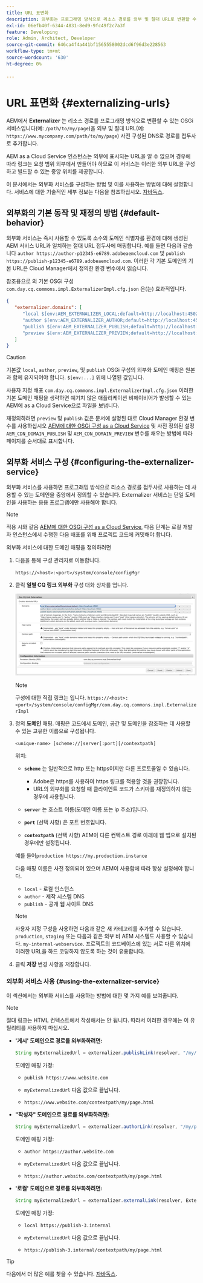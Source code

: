 ```yaml
---
title: URL 표면화
description: 외부화는 프로그래밍 방식으로 리소스 경로를 외부 및 절대 URL로 변환할 수 있는 OSGi 서비스입니다.
exl-id: 06efb40f-6344-4831-8ed9-9fc49f2c7a3f
feature: Developing
role: Admin, Architect, Developer
source-git-commit: 646ca4f4a441bf1565558002dcd6f96d3e228563
workflow-type: tm+mt
source-wordcount: '630'
ht-degree: 0%

---
```


# URL 표면화 {#externalizing-urls}

AEM에서 **Externalizer** 는 리소스 경로를 프로그래밍 방식으로 변환할 수 있는 OSGi 서비스입니다(예: `/path/to/my/page`)을 외부 및 절대 URL(예: `https://www.mycompany.com/path/to/my/page`) 사전 구성된 DNS로 경로를 접두사로 추가합니다.

AEM as a Cloud Service 인스턴스는 외부에 표시되는 URL을 알 수 없으며 경우에 따라 링크는 요청 범위 외부에서 만들어야 하므로 이 서비스는 이러한 외부 URL을 구성하고 빌드할 수 있는 중앙 위치를 제공합니다.

이 문서에서는 외부화 서비스를 구성하는 방법 및 이를 사용하는 방법에 대해 설명합니다. 서비스에 대한 기술적인 세부 정보는 다음을 참조하십시오. [자바독스](https://www.adobe.io/experience-manager/reference-materials/cloud-service/javadoc/com/day/cq/commons/Externalizer.html).

## 외부화의 기본 동작 및 재정의 방법 {#default-behavior}

외부화 서비스는 즉시 사용할 수 있도록 소수의 도메인 식별자를 환경에 대해 생성된 AEM 서비스 URL과 일치하는 절대 URL 접두사에 매핑합니다. 예를 들면 다음과 같습니다 `author https://author-p12345-e6789.adobeaemcloud.com` 및 `publish https://publish-p12345-e6789.adobeaemcloud.com`. 이러한 각 기본 도메인의 기본 URL은 Cloud Manager에서 정의한 환경 변수에서 읽습니다.

참조용으로 의 기본 OSGi 구성 `com.day.cq.commons.impl.ExternalizerImpl.cfg.json` 은(는) 효과적입니다.

```json
{
   "externalizer.domains": [
      "local $[env:AEM_EXTERNALIZER_LOCAL;default=http://localhost:4502]",
      "author $[env:AEM_EXTERNALIZER_AUTHOR;default=http://localhost:4502]",
      "publish $[env:AEM_EXTERNALIZER_PUBLISH;default=http://localhost:4503]",
      "preview $[env:AEM_EXTERNALIZER_PREVIEW;default=http://localhost:4503]"
   ]
}
```

>[!CAUTION]
>
>기본값 `local`, `author`, `preview`, 및 `publish` OSGi 구성의 외부화 도메인 매핑은 원본과 함께 유지되어야 합니다. `$[env:...]` 위에 나열된 값입니다.
>
>사용자 지정 배포 `com.day.cq.commons.impl.ExternalizerImpl.cfg.json` 이러한 기본 도메인 매핑을 생략하면 예기치 않은 애플리케이션 비헤이비어가 발생할 수 있는 AEM에 as a Cloud Service으로 파일을 보냅니다.

재정의하려면 `preview` 및 `publish` 값은 문서에 설명된 대로 Cloud Manager 환경 변수를 사용하십시오 [AEM에 대한 OSGi 구성 as a Cloud Service](/help/implementing/deploying/configuring-osgi.md#cloud-manager-api-format-for-setting-properties) 및 사전 정의된 설정 `AEM_CDN_DOMAIN_PUBLISH` 및 `AEM_CDN_DOMAIN_PREVIEW` 변수를 채우는 방법에 따라 페이지를 순서대로 표시합니다.

## 외부화 서비스 구성 {#configuring-the-externalizer-service}

외부화 서비스를 사용하면 프로그래밍 방식으로 리소스 경로를 접두사로 사용하는 데 사용할 수 있는 도메인을 중앙에서 정의할 수 있습니다. Externalizer 서비스는 단일 도메인을 사용하는 응용 프로그램에만 사용해야 합니다.

>[!NOTE]
>
>적용 시와 같음 [AEM에 대한 OSGi 구성 as a Cloud Service,](/help/implementing/deploying/overview.md#osgi-configuration) 다음 단계는 로컬 개발자 인스턴스에서 수행한 다음 배포를 위해 프로젝트 코드에 커밋해야 합니다.

외부화 서비스에 대한 도메인 매핑을 정의하려면

1. 다음을 통해 구성 관리자로 이동합니다.

   `https://<host>:<port>/system/console/configMgr`

1. 클릭 **일별 CQ 링크 외부화** 구성 대화 상자를 엽니다.

   ![외부화 OSGi 구성](./assets/externalizer-osgi.png)

   >[!NOTE]
   >
   >구성에 대한 직접 링크는 입니다. `https://<host>:<port>/system/console/configMgr/com.day.cq.commons.impl.ExternalizerImpl`

1. 정의 **도메인** 매핑. 매핑은 코드에서 도메인, 공간 및 도메인을 참조하는 데 사용할 수 있는 고유한 이름으로 구성됩니다.

   `<unique-name> [scheme://]server[:port][/contextpath]`

   위치:

   * **`scheme`** 는 일반적으로 http 또는 https이지만 다른 프로토콜일 수 있습니다.

      * Adobe은 https를 사용하여 https 링크를 적용할 것을 권장합니다.
      * URL의 외부화를 요청할 때 클라이언트 코드가 스키마를 재정의하지 않는 경우에 사용됩니다.

   * **`server`** 는 호스트 이름(도메인 이름 또는 ip 주소)입니다.
   * **`port`** (선택 사항) 은 포트 번호입니다.
   * **`contextpath`** (선택 사항) AEM이 다른 컨텍스트 경로 아래에 웹 앱으로 설치된 경우에만 설정됩니다.

   예를 들어`production https://my.production.instance`

   다음 매핑 이름은 사전 정의되어 있으며 AEM이 사용함에 따라 항상 설정해야 합니다.

   * `local` - 로컬 인스턴스
   * `author` - 제작 시스템 DNS
   * `publish` - 공개 웹 사이트 DNS

   >[!NOTE]
   >
   >사용자 지정 구성을 사용하면 다음과 같은 새 카테고리를 추가할 수 있습니다. `production`, `staging` 또는 다음과 같은 외부 비 AEM 시스템도 사용할 수 있습니다. `my-internal-webservice`. 프로젝트의 코드베이스에 있는 서로 다른 위치에 이러한 URL을 하드 코딩하지 않도록 하는 것이 유용합니다.

1. 클릭 **저장** 변경 사항을 저장합니다.

### 외부화 서비스 사용 {#using-the-externalizer-service}

이 섹션에서는 외부화 서비스를 사용하는 방법에 대한 몇 가지 예를 보여줍니다.

>[!NOTE]
>
>절대 링크는 HTML 컨텍스트에서 작성해서는 안 됩니다. 따라서 이러한 경우에는 이 유틸리티를 사용하지 마십시오.

* **&#39;게시&#39; 도메인으로 경로를 외부화하려면:**

  ```java
  String myExternalizedUrl = externalizer.publishLink(resolver, "/my/page") + ".html";
  ```

  도메인 매핑 가정:

   * `publish https://www.website.com`

   * `myExternalizedUrl` 다음 값으로 끝납니다.

   * `https://www.website.com/contextpath/my/page.html`

* **&quot;작성자&quot; 도메인으로 경로를 외부화하려면:**

  ```java
  String myExternalizedUrl = externalizer.authorLink(resolver, "/my/page") + ".html";
  ```

  도메인 매핑 가정:

   * `author https://author.website.com`

   * `myExternalizedUrl` 다음 값으로 끝납니다.

   * `https://author.website.com/contextpath/my/page.html`

* **&#39;로컬&#39; 도메인으로 경로를 외부화하려면:**

  ```java
  String myExternalizedUrl = externalizer.externalLink(resolver, Externalizer.LOCAL, "/my/page") + ".html";
  ```

  도메인 매핑 가정:

   * `local https://publish-3.internal`

   * `myExternalizedUrl` 다음 값으로 끝납니다.

   * `https://publish-3.internal/contextpath/my/page.html`

>[!TIP]
>
>다음에서 더 많은 예를 찾을 수 있습니다. [자바독스](https://www.adobe.io/experience-manager/reference-materials/cloud-service/javadoc/com/day/cq/commons/Externalizer.html).

